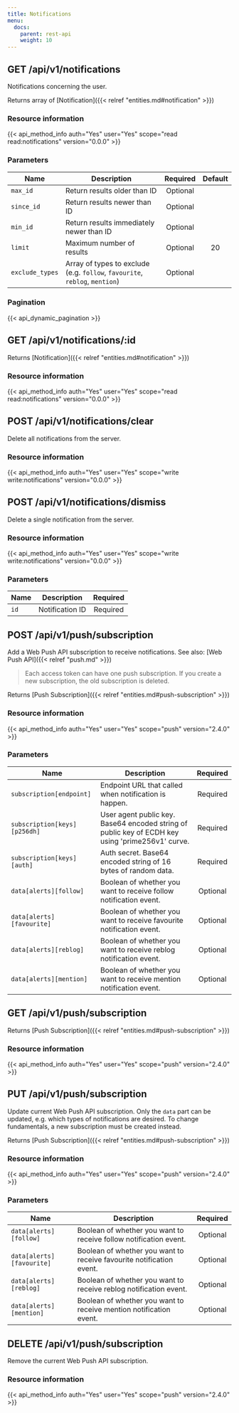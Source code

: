 ```yaml
---
title: Notifications
menu:
  docs:
    parent: rest-api
    weight: 10
---
```


## GET /api/v1/notifications

Notifications concerning the user.

Returns array of [Notification]({{< relref "entities.md#notification" >}})

### Resource information

{{< api_method_info auth="Yes" user="Yes" scope="read read:notifications" version="0.0.0" >}}

### Parameters

|Name|Description|Required|Default|
|----|-----------|:------:|:-----:|
| `max_id` | Return results older than ID | Optional ||
| `since_id` | Return results newer than ID | Optional ||
| `min_id` | Return results immediately newer than ID | Optional ||
| `limit` | Maximum number of results | Optional | 20 |
| `exclude_types` | Array of types to exclude (e.g. `follow`, `favourite`, `reblog`, `mention`) | Optional ||

### Pagination

{{< api_dynamic_pagination >}}

## GET /api/v1/notifications/:id

Returns [Notification]({{< relref "entities.md#notification" >}})

### Resource information

{{< api_method_info auth="Yes" user="Yes" scope="read read:notifications" version="0.0.0" >}}

## POST /api/v1/notifications/clear

Delete all notifications from the server.

### Resource information

{{< api_method_info auth="Yes" user="Yes" scope="write write:notifications" version="0.0.0" >}}

## POST /api/v1/notifications/dismiss

Delete a single notification from the server.

### Resource information

{{< api_method_info auth="Yes" user="Yes" scope="write write:notifications" version="0.0.0" >}}

### Parameters

|Name|Description|Required|
|----|-----------|:------:|
| `id` | Notification ID | Required |

## POST /api/v1/push/subscription

Add a Web Push API subscription to receive notifications. See also: [Web Push API]({{< relref "push.md" >}})

> Each access token can have one push subscription. If you create a new subscription, the old subscription is deleted.

Returns [Push Subscription]({{< relref "entities.md#push-subscription" >}})

### Resource information

{{< api_method_info auth="Yes" user="Yes" scope="push" version="2.4.0" >}}

### Parameters

|Name|Description|Required|
|----|-----------|:------:|
| `subscription[endpoint]` | Endpoint URL that called when notification is happen. | Required |
| `subscription[keys][p256dh]` | User agent public key. Base64 encoded string of public key of ECDH key using 'prime256v1' curve. | Required |
| `subscription[keys][auth]` | Auth secret. Base64 encoded string of 16 bytes of random data. | Required |
| `data[alerts][follow]` | Boolean of whether you want to receive follow notification event. | Optional |
| `data[alerts][favourite]` | Boolean of whether you want to receive favourite notification event. | Optional |
| `data[alerts][reblog]` | Boolean of whether you want to receive reblog notification event. | Optional |
| `data[alerts][mention]` | Boolean of whether you want to receive mention notification event. | Optional |

## GET /api/v1/push/subscription

Returns [Push Subscription]({{< relref "entities.md#push-subscription" >}})

### Resource information

{{< api_method_info auth="Yes" user="Yes" scope="push" version="2.4.0" >}}

## PUT /api/v1/push/subscription

Update current Web Push API subscription. Only the `data` part can be updated, e.g. which types of notifications are desired. To change fundamentals, a new subscription must be created instead.

Returns [Push Subscription]({{< relref "entities.md#push-subscription" >}})

### Resource information

{{< api_method_info auth="Yes" user="Yes" scope="push" version="2.4.0" >}}

### Parameters

|Name|Description|Required|
|----|-----------|:------:|
| `data[alerts][follow]` | Boolean of whether you want to receive follow notification event. | Optional |
| `data[alerts][favourite]` | Boolean of whether you want to receive favourite notification event. | Optional |
| `data[alerts][reblog]` | Boolean of whether you want to receive reblog notification event. | Optional |
| `data[alerts][mention]` | Boolean of whether you want to receive mention notification event. | Optional |

## DELETE /api/v1/push/subscription

Remove the current Web Push API subscription.

### Resource information

{{< api_method_info auth="Yes" user="Yes" scope="push" version="2.4.0" >}}
